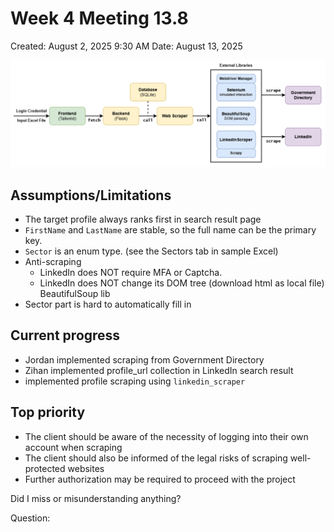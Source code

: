 # Week 4 Meeting 13.8

Created: August 2, 2025 9:30 AM
Date: August 13, 2025

![design.png](img/week4/design.png)

## Assumptions/Limitations

- The target profile always ranks first in search result page
- `FirstName` and `LastName` are stable, so the full name can be the primary key.
- `Sector` is an enum type. (see the Sectors tab in sample Excel)
- Anti-scraping
    - LinkedIn does NOT require MFA or Captcha.
    - LinkedIn does NOT change its DOM tree (download html as local file) BeautifulSoup lib
- Sector part is hard to automatically fill in

## Current progress

- Jordan implemented scraping from Government Directory
- Zihan implemented profile_url collection in LinkedIn search result
- implemented profile scraping using `linkedin_scraper`

## Top priority

- The client should be aware of the necessity of logging into their own account when scraping
- The client should also be informed of the legal risks of scraping well-protected websites
- Further authorization may be required to proceed with the project

Did I miss or misunderstanding anything?

Question: